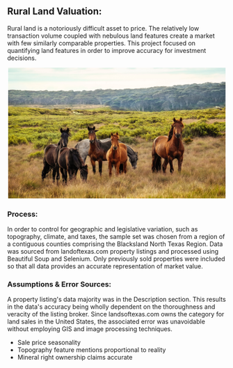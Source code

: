 ## Rural Land Valuation:

Rural land is a notoriously difficult asset to price. The relatively low transaction volume coupled with nebulous land features create a market with few similarly comparable properties. This project focused on quantifying land features in order to improve accuracy for investment decisions.

<p align="center">
<img src="https://github.com/rwmyers46/Rural-Land-Valuation/blob/master/images/horses.jpg" width="500" height="300"/>
</p>

### Process:

In order to control for geographic and legislative variation, such as topography, climate, and taxes, the sample set was chosen from a region of a contiguous counties comprising the Blacksland North Texas Region. Data was sourced from landoftexas.com property listings and processed using Beautiful Soup and Selenium. Only previously sold properties were included so that all data provides an accurate representation of market value.

### Assumptions & Error Sources:

A property listing's data majority was in the Description section. This results in the data's accuracy being wholly dependent on the thoroughness and veracity of the listing broker. Since landsoftexas.com owns the category for land sales in the United States, the associated error was unavoidable without employing GIS and image processing techniques. 

* Sale price seasonality
* Topography feature mentions proportional to reality
* Mineral right ownership claims accurate



